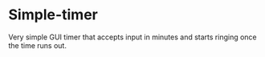 # Simple-timer
Very simple GUI timer that accepts input in minutes and starts ringing once the time runs out.
